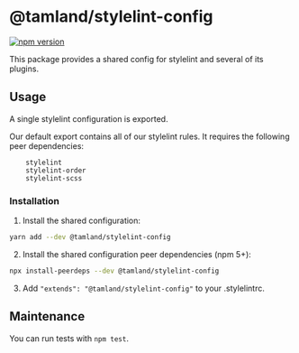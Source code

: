 # @tamland/stylelint-config

[![npm version](https://badge.fury.io/js/%40tamland%2Fstylelint-config.svg)](https://badge.fury.io/js/%40tamland%2Fstylelint-config)

This package provides a shared config for stylelint and several of its plugins.

## Usage

A single stylelint configuration is exported.

Our default export contains all of our stylelint rules. It requires the following peer dependencies:

```
    stylelint
    stylelint-order
    stylelint-scss
```

### Installation

1. Install the shared configuration:

  ```sh
  yarn add --dev @tamland/stylelint-config
  ```

2. Install the shared configuration peer dependencies (npm 5+):

  ```sh
  npx install-peerdeps --dev @tamland/stylelint-config
  ```

3. Add `"extends": "@tamland/stylelint-config"` to your .stylelintrc.

## Maintenance

You can run tests with `npm test`.

